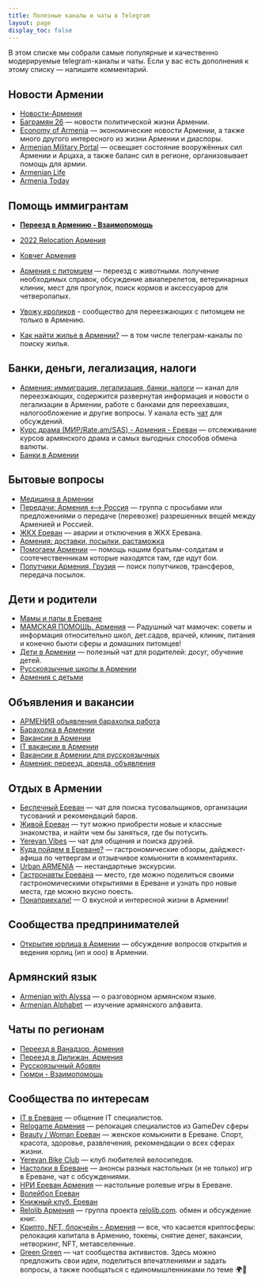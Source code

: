```yaml
---
title: Полезные каналы и чаты в Telegram
layout: page
display_toc: false
---
```


В этом списке мы собрали самые популярные и качественно модерируемые telegram-каналы и чаты. Если у вас есть дополнения
к этому списку — напишите комментарий.

<div class="cards">
<div class="card">

## Новости Армении

- [Новости-Армения](https://t.me/novostiarmenia)
- [Баграмян 26](https://t.me/bagramyan26) — новости политической жизни Армении.
- [Economy of Armenia](https://t.me/economyofarmenia) — экономические новости Армении, а также много другого интересного из жизни Армении и диаспоры.
- [Armenian Military Portal](https://t.me/military_arm) — освещает состояние вооружённых сил Армении и Арцаха, а также баланс сил в регионе, организовывает помощь для армии.
- [Armenian Life](https://t.me/Armenian_Life)
- [Armenia Today](https://t.me/armtoday)

</div>
<div class="card">

## Помощь иммигрантам

- **[Переезд в Армению - Взаимопомощь](https://t.me/+szFNNJqf1J42Zjhi)**
- [2022 Relocation Армения](https://t.me/armrelo2022)
- [Ковчег Армения](https://t.me/+C8I5SyknObsyZTky)
- [Армения с питомцем](https://t.me/armenia_pets) — переезд с животными. получение необходимых справок, обсуждение авиаперелетов, ветеринарных клиник, мест для прогулок, поиск кормов и аксессуаров для четверолапых.
- [Увожу кроликов](https://t.me/+Cm_ikyupPDQ4ZDdi) - сообщество для переезжающих с питомцем не только в Армению.

- [Как найти жилье в Армении?](rent-house.md) — в том числе телеграм-каналы по поиску жилья.

</div>
<div class="card">

## Банки, деньги, легализация, налоги

- [Армения: иммиграция, легализация, банки, налоги](https://t.me/am_banking_and_residency) — канал для переезжающих, содержится развернутая информация и новости о легализации в Армении, работе с банками для переехавших, налогообложение и другие вопросы. У канала есть [чат](https://t.me/am_banking_and_relocation_chat) для обсуждений.
- [Курс драма (МИР/Rate.am/SAS) - Армения - Ереван](https://t.me/armeniaCurrency) — отслеживание курсов армянского драма и самых выгодных способов обмена валюты.
- [Банки в Армении](https://t.me/+s2_G3BHv0E4xNjNi)

</div>
<div class="card">

## Бытовые вопросы

- [Медицина в Армении](https://t.me/armenianmedicine)
- [Передачи: Армения <--> Россия](https://t.me/armrustransfer) — группа с просьбами или предложениями о передаче (перевозке) разрешенных вещей между Арменией и Россией.
- [ЖКХ Ереван](https://t.me/yerevan_utilities) — аварии и отключения в ЖКХ Еревана.
- [Армения: доставки, посылки, растаможка](https://t.me/am_delivery)
- [Помогаем Армении](https://t.me/+YH7-IwD1TSkzMGQy) — помощь нашим братьям-солдатам и соотечественникам которые находятся там, где идут бои.
- [Попутчики Армения, Грузия](https://t.me/blablacararm) — поиск попутчиков, трансферов, передача посылок.

</div>
<div class="card">

## Дети и родители

- [Мамы и папы в Ереване](https://t.me/erevanmoms)
- [МАМСКАЯ ПОМОЩЬ. Армения](https://t.me/mamskayapomosch) — Радушный чат мамочек: советы и информация относительно школ, дет.садов, врачей, клиник, питания и конечно бьюти сферы и домашних питомцев!
- [Дети в Армении](https://t.me/detiarmeniya) — полезный чат для родителей: досуг, обучение детей.
- [Русскоязычные школы в Армении](https://t.me/ru_schools_armenia)
- [Армения с детьми](https://t.me/kids_am)

</div>
<div class="card">

## Объявления и вакансии

- [АРМЕНИЯ объявления барахолка работа](https://t.me/armeniya_avito)
- [Барахолка в Армении](https://t.me/baraxolka_in_armenia)
- [Вакансии в Армении](https://t.me/rabotavarmenii)
- [IT вакансии в Армении](https://t.me/itjobsinam)
- [Вакансии в Армении для русскоязычных](https://t.me/ThereAreWorksInArmenia)
- [Армения: переезд, аренда, объявления](https://t.me/armenmarket)

</div>
<div class="card">

## Отдых в Армении

- [Беспечный Ереван](https://t.me/jaunty_yerevan) — чат для поиска тусовальщиков, организации тусований и рекомендаций баров.
- [Живой Ереван](https://t.me/YerevanAlive4) — тут можно приобрести новые и классные знакомства, и найти чем бы заняться, где бы потусить.
- [Yerevan Vibes](https://t.me/yerevanvibes) — чат для общения и поиска друзей.
- [Куда пойдем в Ереване?](https://t.me/review_armenia) — гастрономические обзоры, дайджест-афиша по четвергам и отзывчивое комьюнити в комментариях.
- [Urban ARMENIA](https://t.me/urbanarmenia) — нестандартные экскурсии.
- [Гастронавты Еревана](https://t.me/gastroneersYerevan) — место, где можно поделиться своими гастрономическими открытиями в Ереване и узнать про новые места, где можно вкусно поесть.
- [Понаприехали!](https://t.me/offtoarmenia) — О вкусной и интересной жизни в Армении!

</div>
<div class="card">

## Сообщества предпринимателей

- [Открытие юрлица в Армении](https://t.me/+TG55UcS6PjViOThi) — обсуждение вопросов открытия и ведения юрлиц (ип и ооо) в Армении.

## Армянский язык

- [Armenian with Alyssa](https://t.me/armenian_with_alyssa) — о разговорном армянском языке.
- [Armenian Alphabet](https://t.me/armenianalphabet) — изучение армянского алфавита.

## Чаты по регионам

- [Переезд в Ванадзор, Армения](https://t.me/vanadzorchat)
- [Переезд в Дилижан, Армения](https://t.me/dilijanforlife)
- [Русскоязычный Абовян](https://t.me/ruabovyan)
- [Гюмри - Взаимопомощь](https://t.me/rossia_126)

</div>
<div class="card-wide">

## Сообщества по интересам

- [IT в Ереване](https://t.me/iterevan) — общение IT специалистов.
- [Relogame Армения](https://t.me/relogame_armenia) — релокация специалистов из GameDev сферы
- [Beauty / Woman Ереван](https://t.me/womenYRevan) — женское комьюнити в Ереване. Спорт, красота, здоровье, развлечения, рекомендации о всех сферах жизни.
- [Yerevan Bike Club](https://t.me/yerevanBikeClub) — клуб любителей велосипедов.
- [Настолки в Ереване](https://t.me/boardgames_yerevan) — анонсы разных настольных (и не только) игр в Ереване, чат с обсуждениями.
- [НРИ Ереван Армения](https://t.me/nrierevan) — настольные ролевые игры в Ереване.
- [Волейбол Ереван](https://t.me/volleybollerv)
- [Книжный клуб. Ереван](https://t.me/bookclubyerevan)
- [Relolib Армения](https://t.me/+J__AORhInF5jMWYy) — группа проекта [relolib.com](https://relolib.com/armenia). обмен и обсуждение книг.
- [Крипто, NFТ, блокчейн - Армения](https://t.me/cryptoitarmenia) — все, что касается криптосферы: релокация капитала в Армению, токены, снятие денег, вакансии, нетворкинг, NFT, метавселенные.
- [Green Green](https://t.me/ecoyerevan_chat) — чат сообщества активистов. Здесь можно предложить свои идеи, поделиться впечатлениями и задать вопросы, а также пообщаться с единомышленниками по теме 🌍🌿

</div>
</div>

[//]: # (https://t.me/livinginarmenia - гайды и новости)
